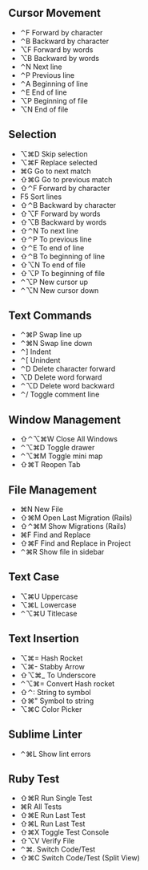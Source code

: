 Cursor Movement
--------------------------------------------------
 * ⌃F Forward by character
 * ⌃B Backward by character
 * ⌥F Forward by words
 * ⌥B Backward by words
 * ⌃N Next line
 * ⌃P Previous line
 * ⌃A Beginning of line
 * ⌃E End of line
 * ⌥P Beginning of file
 * ⌥N End of file


Selection
--------------------------------------------------
 * ⌥⌘D Skip selection
 * ⌥⌘F Replace selected
 * ⌘G Go to next match
 * ⇧⌘G Go to previous match
 * ⇧⌃F Forward by character
 * F5 Sort lines
 * ⇧⌃B Backward by character
 * ⇧⌥F Forward by words
 * ⇧⌥B Backward by words
 * ⇧⌃N To next line
 * ⇧⌃P To previous line
 * ⇧⌃E To end of line
 * ⇧⌃B To beginning of line
 * ⇧⌥N To end of file
 * ⇧⌥P To beginning of file
 * ⌃⌥P New cursor up
 * ⌃⌥N New cursor down


Text Commands
--------------------------------------------------
 * ⌃⌘P Swap line up
 * ⌃⌘N Swap line down
 * ⌃] Indent
 * ⌃[ Unindent
 * ⌃D Delete character forward
 * ⌥D Delete word forward
 * ⌃⌥D Delete word backward
 * ⌃/ Toggle comment line


Window Management
--------------------------------------------------
 * ⇧⌃⌥⌘W Close All Windows
 * ⌃⌥⌘D Toggle drawer
 * ⌃⌥⌘M Toggle mini map
 * ⇧⌘T Reopen Tab



File Management
--------------------------------------------------
 * ⌘N New File
 * ⇧⌘M Open Last Migration (Rails)
 * ⇧⌃⌘M Show Migrations (Rails)
 * ⌘F Find and Replace
 * ⇧⌘F Find and Replace in Project
 * ⌃⌘R Show file in sidebar


Text Case
--------------------------------------------------
 * ⌥⌘U Uppercase
 * ⌥⌘L Lowercase
 * ⌃⌥⌘U Titlecase


Text Insertion
--------------------------------------------------
  * ⌥⌘= Hash Rocket
  * ⌥⌘- Stabby Arrow
  * ⇧⌥⌘_ To Underscore
  * ⌃⌥⌘= Convert Hash rocket
  * ⇧⌃: String to symbol
  * ⇧⌘" Symbol to string
  * ⌥⌘C Color Picker


Sublime Linter
--------------------------------------------------
 * ⌃⌘L Show lint errors

Ruby Test
--------------------------------------------------
 * ⇧⌘R Run Single Test
 * ⌘R All Tests
 * ⇧⌘E Run Last Test
 * ⇧⌘L Run Last Test
 * ⇧⌘X Toggle Test Console
 * ⇧⌥V Verify File
 * ⌃⌘. Switch Code/Test
 * ⇧⌘C Switch Code/Test (Split View)
